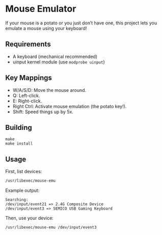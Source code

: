 # Mouse Emulator
If your mouse is a potato or you just don’t have one, this project lets you emulate a mouse using your keyboard!

## Requirements
* A keyboard (mechanical recommended)
* uinput kernel module (use `modprobe uinput`)

## Key Mappings
* W/A/S/D: Move the mouse around.
* Q: Left-click.
* E: Right-click.
* Right Ctrl: Activate mouse emulation (the potato key!).
* Shift: Speed things up by 5x.

## Building
```
make
make install
```

## Usage
First, list devices:
```bash
/usr/libexec/mouse-emu
```

Example output:
```
Searching:
/dev/input/event21 => 2.4G Composite Device
/dev/input/event3 => SEMICO USB Gaming Keyboard
```

Then, use your device:
```bash
/usr/libexec/mouse-emu /dev/input/event3
```

